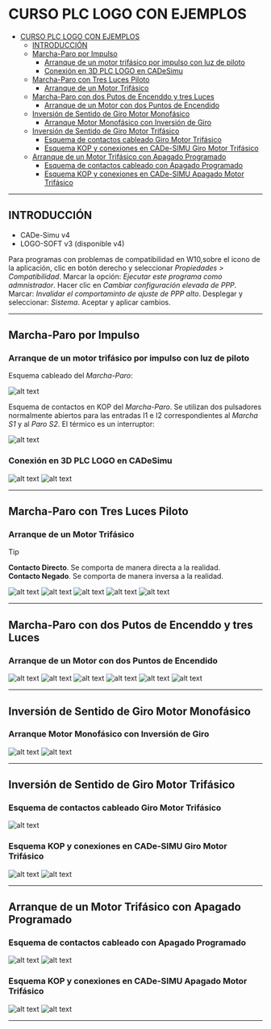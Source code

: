 # CURSO PLC LOGO CON EJEMPLOS

- [CURSO PLC LOGO CON EJEMPLOS](#curso-plc-logo-con-ejemplos)
  - [INTRODUCCIÓN](#introducción)
  - [Marcha-Paro por Impulso](#marcha-paro-por-impulso)
    - [Arranque de un motor trifásico por impulso con luz de piloto](#arranque-de-un-motor-trifásico-por-impulso-con-luz-de-piloto)
    - [Conexión en 3D PLC LOGO en CADeSimu](#conexión-en-3d-plc-logo-en-cadesimu)
  - [Marcha-Paro con Tres Luces Piloto](#marcha-paro-con-tres-luces-piloto)
    - [Arranque de un Motor Trifásico](#arranque-de-un-motor-trifásico)
  - [Marcha-Paro con dos Putos de Encenddo y tres Luces](#marcha-paro-con-dos-putos-de-encenddo-y-tres-luces)
    - [Arranque de un Motor con dos Puntos de Encendido](#arranque-de-un-motor-con-dos-puntos-de-encendido)
  - [Inversión de Sentido de Giro Motor Monofásico](#inversión-de-sentido-de-giro-motor-monofásico)
    - [Arranque Motor Monofásico con Inversión de Giro](#arranque-motor-monofásico-con-inversión-de-giro)
  - [Inversión de Sentido de Giro Motor Trifásico](#inversión-de-sentido-de-giro-motor-trifásico)
    - [Esquema de contactos cableado Giro Motor Trifásico](#esquema-de-contactos-cableado-giro-motor-trifásico)
    - [Esquema KOP y conexiones en CADe-SIMU Giro Motor Trifásico](#esquema-kop-y-conexiones-en-cade-simu-giro-motor-trifásico)
  - [Arranque de un Motor Trifásico con Apagado Programado](#arranque-de-un-motor-trifásico-con-apagado-programado)
    - [Esquema de contactos cableado con Apagado Programado](#esquema-de-contactos-cableado-con-apagado-programado)
    - [Esquema KOP y conexiones en CADe-SIMU Apagado Motor Trifásico](#esquema-kop-y-conexiones-en-cade-simu-apagado-motor-trifásico)

- - -

## INTRODUCCIÓN

- CADe-Simu v4
- LOGO-SOFT v3 (disponible v4)

Para programas con problemas de compatibilidad en W10,sobre el icono de la aplicación, clic en botón derecho y seleccionar _Propiedades > Compatibilidad_. Marcar la opción: _Ejecutar este programa como admnistrador_. Hacer clic en _Cambiar configuración elevada de PPP_. Marcar: _Invalidar el comportaminto de ajuste de PPP alto_. Desplegar y seleccionar: _Sistema_. Aceptar y aplicar cambios.

- - -

## Marcha-Paro por Impulso

### Arranque de un motor trifásico por impulso con luz de piloto

Esquema cableado del _Marcha-Paro_:

![alt text](image.png "Marcha paro por impulso")

Esquema de contactos en KOP del _Marcha-Paro_. Se utilizan dos pulsadores normalmente abiertos para las entradas I1 e I2 correspondientes al _Marcha S1_ y al _Paro S2_. El térmico es un interruptor:

![alt text](image-1.png "Esquema de contactos KOP")

### Conexión en 3D PLC LOGO en CADeSimu

![alt text](image-2.png "Conexión en 3D PLC LOGO en CADeSimu")
![alt text](image-3.png "Esquema KOP para el LOGO")

- - -

## Marcha-Paro con Tres Luces Piloto

### Arranque de un Motor Trifásico

> [!tip]
> **Contacto Directo**. Se comporta de manera directa a la realidad.</br>
> **Contacto Negado**. Se comporta de manera inversa a la realidad.

![alt text](image-4.png "Esquema cableado marcha-paro motor trifásico")
![alt text](image-5.png "Esquema marcha-paro en KOP")
![alt text](image-6.png "Esquem marcha-paro en FUP")
![alt text](image-7.png "Esquema conexión LOGO al circuito")
![alt text](image-8.png "Programa KOP para LOGO")

- - -

## Marcha-Paro con dos Putos de Encenddo y tres Luces

### Arranque de un Motor con dos Puntos de Encendido

![alt text](image-9.png "Esquema cableado marcha-paro dos pusadores")
![alt text](image-10.png "Programa en KOP marcha-paro dos pusadores")
![alt text](image-11.png "Programa en FUP marcha-paro dos pulsadores")
![alt text](image-12.png "Detalle del relé térmico")
![alt text](image-13.png "Esquema programa KOP en CADe-SIMU")
![alt text](image-14.png "Esquem completo en CADe-SIMU")

- - -

## Inversión de Sentido de Giro Motor Monofásico

### Arranque Motor Monofásico con Inversión de Giro

![alt text](image-15.png "Esquema contactos giro motor")
![alt text](image-16.png "Programa en KOP")

- - -

## Inversión de Sentido de Giro Motor Trifásico

### Esquema de contactos cableado Giro Motor Trifásico

![alt text](image-17.png "Esquema cableado motor trifásico inversión de giro")

### Esquema KOP y conexiones en CADe-SIMU Giro Motor Trifásico

![alt text](image-18.png "Esquema KOP y conexiones en CADe-SIMU")
![alt text](image-19.png "Programa en KOP en el LOGO SOFT")

- - -

## Arranque de un Motor Trifásico con Apagado Programado

### Esquema de contactos cableado con Apagado Programado

![alt text](image-20.png "Esquema cableado con apagado programado en CADE-SIMU")
![alt text](image-23.png "Esquema cableado con apagado programado en LOGO-SOFT")

### Esquema KOP y conexiones en CADe-SIMU Apagado Motor Trifásico

![alt text](image-21.png "Esquema KOP y conexiones en CADe-SIMU")
![alt text](image-22.png "Esquema cableado LOGO con elementos en CADe-SIMU")

- - -
